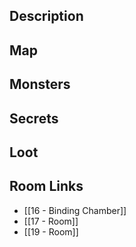 
## Description

## Map

## Monsters

## Secrets

## Loot

## Room Links

*  [[16 - Binding Chamber]]
*  [[17 - Room]]
*  [[19 - Room]]